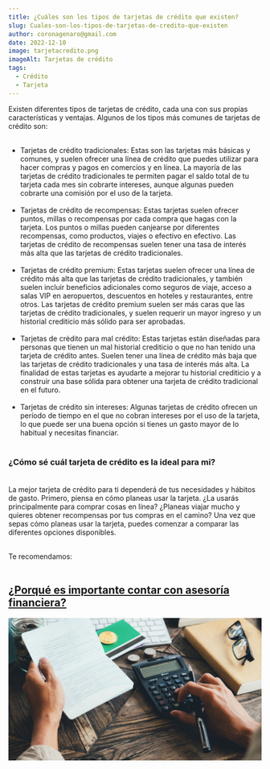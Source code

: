 ```yaml
---
title: ¿Cuáles son los tipos de tarjetas de crédito que existen?
slug: Cuales-son-los-tipos-de-tarjetas-de-credito-que-existen
author: coronagenaro@gmail.com
date: 2022-12-10
image: tarjetacredito.png
imageAlt: Tarjetas de crédito
tags:
  - Crédito
  - Tarjeta
---
```

Existen diferentes tipos de tarjetas de crédito, cada una con sus propias características y ventajas. Algunos de los tipos más comunes de tarjetas de crédito son:<br/><br/>

* Tarjetas de crédito tradicionales: Estas son las tarjetas más básicas y comunes, y suelen ofrecer una línea de crédito que puedes utilizar para hacer compras y pagos en comercios y en línea. La mayoría de las tarjetas de crédito tradicionales te permiten pagar el saldo total de tu tarjeta cada mes sin cobrarte intereses, aunque algunas pueden cobrarte una comisión por el uso de la tarjeta.<br/><br/>
* Tarjetas de crédito de recompensas: Estas tarjetas suelen ofrecer puntos, millas o recompensas por cada compra que hagas con la tarjeta. Los puntos o millas pueden canjearse por diferentes recompensas, como productos, viajes o efectivo en efectivo. Las tarjetas de crédito de recompensas suelen tener una tasa de interés más alta que las tarjetas de crédito tradicionales.<br/><br/>
* Tarjetas de crédito premium: Estas tarjetas suelen ofrecer una línea de crédito más alta que las tarjetas de crédito tradicionales, y también suelen incluir beneficios adicionales como seguros de viaje, acceso a salas VIP en aeropuertos, descuentos en hoteles y restaurantes, entre otros. Las tarjetas de crédito premium suelen ser más caras que las tarjetas de crédito tradicionales, y suelen requerir un mayor ingreso y un historial crediticio más sólido para ser aprobadas.<br/><br/>
* Tarjetas de crédito para mal crédito: Estas tarjetas están diseñadas para personas que tienen un mal historial crediticio o que no han tenido una tarjeta de crédito antes. Suelen tener una línea de crédito más baja que las tarjetas de crédito tradicionales y una tasa de interés más alta. La finalidad de estas tarjetas es ayudarte a mejorar tu historial crediticio y a construir una base sólida para obtener una tarjeta de crédito tradicional en el futuro.<br/><br/>
* Tarjetas de crédito sin intereses: Algunas tarjetas de crédito ofrecen un período de tiempo en el que no cobran intereses por el uso de la tarjeta, lo que puede ser una buena opción si tienes un gasto mayor de lo habitual y necesitas financiar.<br/><br/>

### **¿Cómo sé cuál tarjeta de crédito es la ideal para mi?<br/><br/>**

La mejor tarjeta de crédito para ti dependerá de tus necesidades y hábitos de gasto. Primero, piensa en cómo planeas usar la tarjeta. ¿La usarás principalmente para comprar cosas en línea? ¿Planeas viajar mucho y quieres obtener recompensas por tus compras en el camino? Una vez que sepas cómo planeas usar la tarjeta, puedes comenzar a comparar las diferentes opciones disponibles.<br/><br/>

T﻿e recomendamos:<br/><br/>

## **[¿Porqué es importante contar con asesoría financiera?](https://www.oasisfinanciero.mx/blog/2022-12-08/porque-es-importante-contar-con-asesor%C3%ADa-financiera/)**

![Asesores](asesores.png "¿Porqué es importante contar con asesoría financiera?")